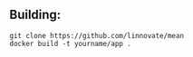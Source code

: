 ## Building:


```shell
git clone https://github.com/linnovate/mean
docker build -t yourname/app .
```
